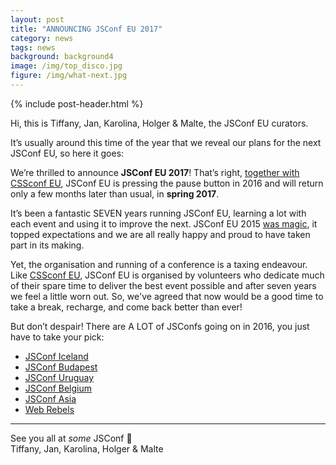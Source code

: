 ```yaml
---
layout: post
title: "ANNOUNCING JSConf EU 2017"
category: news
tags: news
background: background4
image: /img/top_disco.jpg
figure: /img/what-next.jpg
---
```


{% include post-header.html %}

Hi, this is Tiffany, Jan, Karolina, Holger & Malte, the JSConf EU curators.

It’s usually around this time of the year that we reveal our plans for the next JSConf EU, so here it goes:  

We’re thrilled to announce **JSConf EU 2017**! That’s right, [together with CSSconf EU](), JSConf EU is pressing the pause button in 2016 and will return only a few months later than usual, in **spring 2017**.  

It’s been a fantastic SEVEN years running JSConf EU, learning a lot with each event and using it to improve the next. JSConf EU 2015 [was magic](https://www.youtube.com/watch?v=lJ1kY-CSpBk&list=PL37ZVnwpeshH37NxpV6XbgdDpY-w48hMd), it topped expectations and we are all really happy and proud to have taken part in its making.

Yet, the organisation and running of a conference is a taxing endeavour. Like [CSSconf EU](http://2015.cssconf.eu/), JSConf EU is organised by volunteers who dedicate much of their spare time to deliver the best event possible and after seven years we feel a little worn out. So, we've agreed that now would be a good time to take a break, recharge, and come back better than ever! 

But don’t despair! There are A LOT of JSConfs going on in 2016, you just have to take your pick:

- [JSConf Iceland](http://jsconf.is)
- [JSConf Budapest](http://jsconfbp.com)
- [JSConf Uruguay](https://jsconf.uy)
- [JSConf Belgium](http://jsconf.be/)
- [JSConf Asia](http://jsconf.asia)
- [Web Rebels](https://www.webrebels.org/)

* * *

See you all at *some* JSConf 👋  
Tiffany, Jan, Karolina, Holger & Malte
